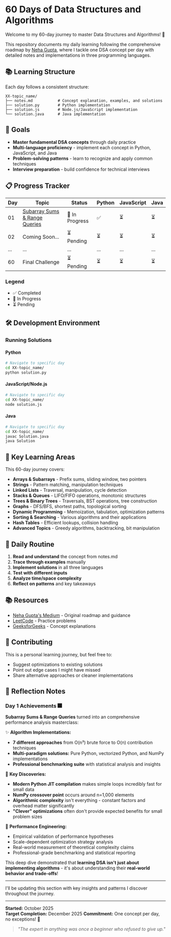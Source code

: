 # 60 Days of Data Structures and Algorithms

Welcome to my 60-day journey to master Data Structures and Algorithms! 🚀

This repository documents my daily learning following the comprehensive roadmap by [Neha Gupta](https://medium.com/@nehaguptacareercoach), where I tackle one DSA concept per day with detailed notes and implementations in three programming languages.

## 📚 Learning Structure

Each day follows a consistent structure:

```
XX-topic_name/
├── notes.md           # Concept explanation, examples, and solutions
├── solution.py        # Python implementation
├── solution.js        # Node.js/JavaScript implementation  
└── solution.java      # Java implementation
```

## 🎯 Goals

- **Master fundamental DSA concepts** through daily practice
- **Multi-language proficiency** - implement each concept in Python, JavaScript, and Java
- **Problem-solving patterns** - learn to recognize and apply common techniques
- **Interview preparation** - build confidence for technical interviews

## 📋 Progress Tracker

| Day | Topic | Status | Python | JavaScript | Java |
|-----|-------|--------|---------|------------|------|
| 01 | [Subarray Sums & Range Queries](./01-subarray_sums_and_range_queries/) | 🔄 In Progress | ✅ | ⏳ | ⏳ |
| 02 | Coming Soon... | ⏳ Pending | ⏳ | ⏳ | ⏳ |
| ... | ... | ... | ... | ... | ... |
| 60 | Final Challenge | ⏳ Pending | ⏳ | ⏳ | ⏳ |

### Legend
- ✅ Completed
- 🔄 In Progress  
- ⏳ Pending

## 🛠️ Development Environment

### Running Solutions

#### Python
```bash
# Navigate to specific day
cd XX-topic_name/
python solution.py
```

#### JavaScript/Node.js
```bash
# Navigate to specific day  
cd XX-topic_name/
node solution.js
```

#### Java
```bash
# Navigate to specific day
cd XX-topic_name/
javac Solution.java
java Solution
```

## 📖 Key Learning Areas

This 60-day journey covers:

- **Arrays & Subarrays** - Prefix sums, sliding window, two pointers
- **Strings** - Pattern matching, manipulation techniques
- **Linked Lists** - Traversal, manipulation, cycle detection
- **Stacks & Queues** - LIFO/FIFO operations, monotonic structures
- **Trees & Binary Trees** - Traversals, BST operations, tree construction
- **Graphs** - DFS/BFS, shortest paths, topological sorting
- **Dynamic Programming** - Memoization, tabulation, optimization patterns
- **Sorting & Searching** - Various algorithms and their applications
- **Hash Tables** - Efficient lookups, collision handling
- **Advanced Topics** - Greedy algorithms, backtracking, bit manipulation

## 🎯 Daily Routine

1. **Read and understand** the concept from notes.md
2. **Trace through examples** manually
3. **Implement solutions** in all three languages
4. **Test with different inputs** 
5. **Analyze time/space complexity**
6. **Reflect on patterns** and key takeaways

## 📚 Resources

- [Neha Gupta's Medium](https://medium.com/@nehaguptacareercoach) - Original roadmap and guidance
- [LeetCode](https://leetcode.com/) - Practice problems
- [GeeksforGeeks](https://www.geeksforgeeks.org/) - Concept explanations

## 🤝 Contributing

This is a personal learning journey, but feel free to:
- Suggest optimizations to existing solutions
- Point out edge cases I might have missed
- Share alternative approaches or cleaner implementations

## 📝 Reflection Notes

### Day 1 Achievements 🎆
**Subarray Sums & Range Queries** turned into an comprehensive performance analysis masterclass:

✨ **Algorithm Implementations:**
- **7 different approaches** from O(n³) brute force to O(n) contribution techniques
- **Multi-paradigm solutions:** Pure Python, vectorized Python, and NumPy implementations
- **Professional benchmarking suite** with statistical analysis and insights

🔬 **Key Discoveries:**
- **Modern Python JIT compilation** makes simple loops incredibly fast for small data
- **NumPy crossover point** occurs around n=1,000 elements
- **Algorithmic complexity** isn't everything - constant factors and overhead matter significantly
- **"Clever" optimizations** often don't provide expected benefits for small problem sizes

🎯 **Performance Engineering:**
- Empirical validation of performance hypotheses
- Scale-dependent optimization strategy analysis  
- Real-world measurement of theoretical complexity claims
- Professional-grade benchmarking and statistical reporting

This deep dive demonstrated that **learning DSA isn't just about implementing algorithms** - it's about understanding their **real-world behavior and trade-offs**!

---

I'll be updating this section with key insights and patterns I discover throughout the journey.

---

**Started:** October 2025  
**Target Completion:** December 2025
**Commitment:** One concept per day, no exceptions! 💪

> *"The expert in anything was once a beginner who refused to give up."*